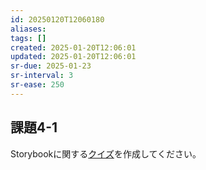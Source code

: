 ```yaml
---
id: 20250120T12060180
aliases: 
tags: []
created: 2025-01-20T12:06:01
updated: 2025-01-20T12:06:01
sr-due: 2025-01-23
sr-interval: 3
sr-ease: 250
---
```

## 課題4-1

Storybookに関する[クイズ](https://www.notion.so/0b1e9517d2a0444597b265308f93d87f?pvs=21)を作成してください。


